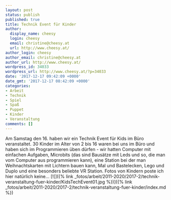 ```yaml
---
layout: post
status: publish
published: true
title: Technik Event für Kinder
author:
  display_name: cheesy
  login: cheesy
  email: christine@cheesy.at
  url: http://www.cheesy.at/
author_login: cheesy
author_email: christine@cheesy.at
author_url: http://www.cheesy.at/
wordpress_id: 34033
wordpress_url: http://www.cheesy.at/?p=34033
date: '2017-12-17 09:42:09 +0000'
date_gmt: '2017-12-17 08:42:09 +0000'
categories:
- Arbeit
- Technik
- Spiel
- Spaß
- Puppet
- Kinder
- Veranstaltung
comments: []
---
```

Am Samstag den 16. haben wir ein Technik Event für Kids im Büro veranstaltet. 30 Kinder im Alter von 2 bis 16 waren bei uns im Büro und haben sich im Programmieren üben dürfen - wir hatten Computer mit einfachen Aufgaben, Microbits (das sind Bausätze mit Leds und so, die man vom Computer aus programmieren kann), eine Station bei der man Weihnachtskarten mit Lichtern bauen kann, Mal und Bastelecken, Lego und Duplo und eine besonders beliebte VR Station. Fotos von Kindern poste ich hier natürlich keine...
[![]({% link _fotos/arbeit/2011-2020/2017-2/technik-veranstaltung-fuer-kinder/KidsTechEvent01.jpg %})]({% link _fotos/arbeit/2011-2020/2017-2/technik-veranstaltung-fuer-kinder/index.md %})

